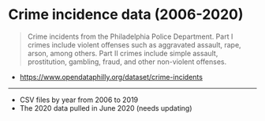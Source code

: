 # Crime incidence data (2006-2020)

> Crime incidents from the Philadelphia Police Department. Part I crimes include violent offenses such as aggravated assault, rape, arson, among others. Part II crimes include simple assault, prostitution, gambling, fraud, and other non-violent offenses.

* https://www.opendataphilly.org/dataset/crime-incidents


------

* CSV files by year from 2006 to 2019
* The 2020 data pulled in June 2020 (needs updating)





